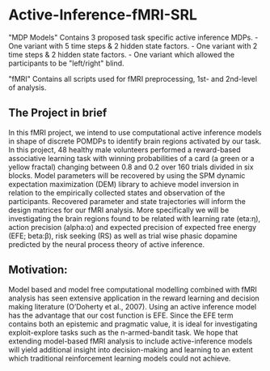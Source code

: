# Active-Inference-fMRI-SRL
"MDP Models" Contains 3 proposed task specific active inference MDPs.
\- One variant with 5 time steps & 2 hidden state factors.
\- One variant with 2 time steps & 2 hidden state factors.
\- One variant which allowed the participants to be "left/right" blind. 

"fMRI" Contains all scripts used for fMRI preprocessing, 1st- and 2nd-level of analysis.

## The Project in brief
In this fMRI project, we intend to use computational active inference models in shape of discrete POMDPs to identify brain regions activated by our task. In this project, 48 healthy male volunteers performed a reward-based associative learning task with winning probabilities of a card (a green or a yellow fractal) changing between 0.8 and 0.2 over 160 trials divided in six blocks. Model parameters will be recovered by using the SPM dynamic expectation maximization (DEM) library to achieve model inversion in relation to the empirically collected states and observation of the participants. Recovered parameter and state trajectories will inform the design matrices for our fMRI analysis. More specifically we will be investigating the brain regions found to be related with learning rate (eta:η), action precision (alpha:α) and expected precision of expected free energy (EFE; beta:β), risk seeking (RS) as well as trial wise phasic dopamine predicted by the neural process theory of active inference.   

## Motivation:
Model based and model free computational modelling combined with fMRI analysis has seen extensive application in the reward learning and decision making literature (O’Doherty et al., 2007). Using an active inference model has the advantage that our cost function is EFE. Since the EFE term contains both an epistemic and pragmatic value, it is ideal for investigating exploit-explore tasks such as the n-armed-bandit task. We hope that extending model-based fMRI analysis to include active-inference models will yield additional insight into decision-making and learning to an extent which traditional reinforcement learning models could not achieve.
